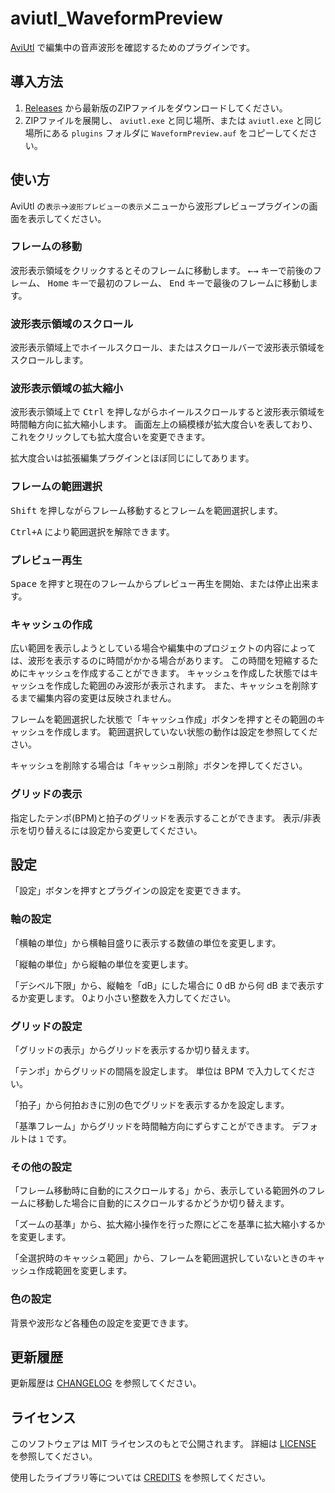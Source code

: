 # aviutl_WaveformPreview

[AviUtl](http://spring-fragrance.mints.ne.jp/aviutl/)
で編集中の音声波形を確認するためのプラグインです。

## 導入方法

1. [Releases](https://github.com/karoterra/aviutl_WaveformPreview/releases/)
   から最新版のZIPファイルをダウンロードしてください。
2. ZIPファイルを展開し、 `aviutl.exe` と同じ場所、または `aviutl.exe` と同じ場所にある
   `plugins` フォルダに `WaveformPreview.auf` をコピーしてください。

## 使い方

AviUtl の`表示`→`波形プレビューの表示`メニューから波形プレビュープラグインの画面を表示してください。

### フレームの移動
波形表示領域をクリックするとそのフレームに移動します。
<kbd>←</kbd><kbd>→</kbd> キーで前後のフレーム、
<kbd>Home</kbd> キーで最初のフレーム、
<kbd>End</kbd> キーで最後のフレームに移動します。

### 波形表示領域のスクロール
波形表示領域上でホイールスクロール、またはスクロールバーで波形表示領域をスクロールします。

### 波形表示領域の拡大縮小
波形表示領域上で <kbd>Ctrl</kbd> を押しながらホイールスクロールすると波形表示領域を時間軸方向に拡大縮小します。
画面左上の縞模様が拡大度合いを表しており、これをクリックしても拡大度合いを変更できます。

拡大度合いは拡張編集プラグインとほぼ同じにしてあります。

### フレームの範囲選択
<kbd>Shift</kbd> を押しながらフレーム移動するとフレームを範囲選択します。

<kbd><kbd>Ctrl</kbd>+<kbd>A</kbd></kbd> により範囲選択を解除できます。

### プレビュー再生
<kbd>Space</kbd> を押すと現在のフレームからプレビュー再生を開始、または停止出来ます。

### キャッシュの作成
広い範囲を表示しようとしている場合や編集中のプロジェクトの内容によっては、波形を表示するのに時間がかかる場合があります。
この時間を短縮するためにキャッシュを作成することができます。
キャッシュを作成した状態ではキャッシュを作成した範囲のみ波形が表示されます。
また、キャッシュを削除するまで編集内容の変更は反映されません。

フレームを範囲選択した状態で「キャッシュ作成」ボタンを押すとその範囲のキャッシュを作成します。
範囲選択していない状態の動作は設定を参照してください。

キャッシュを削除する場合は「キャッシュ削除」ボタンを押してください。

### グリッドの表示
指定したテンポ(BPM)と拍子のグリッドを表示することができます。
表示/非表示を切り替えるには設定から変更してください。

## 設定

「設定」ボタンを押すとプラグインの設定を変更できます。

### 軸の設定
「横軸の単位」から横軸目盛りに表示する数値の単位を変更します。

「縦軸の単位」から縦軸の単位を変更します。

「デシベル下限」から、縦軸を「dB」にした場合に 0 dB から何 dB まで表示するか変更します。
0より小さい整数を入力してください。

### グリッドの設定
「グリッドの表示」からグリッドを表示するか切り替えます。

「テンポ」からグリッドの間隔を設定します。
単位は BPM で入力してください。

「拍子」から何拍おきに別の色でグリッドを表示するかを設定します。

「基準フレーム」からグリッドを時間軸方向にずらすことができます。
デフォルトは `1` です。

### その他の設定
「フレーム移動時に自動的にスクロールする」から、表示している範囲外のフレームに移動した場合に自動的にスクロールするかどうか切り替えます。

「ズームの基準」から、拡大縮小操作を行った際にどこを基準に拡大縮小するかを変更します。

「全選択時のキャッシュ範囲」から、フレームを範囲選択していないときのキャッシュ作成範囲を変更します。

### 色の設定
背景や波形など各種色の設定を変更できます。

## 更新履歴

更新履歴は [CHANGELOG](CHANGELOG.md) を参照してください。

## ライセンス

このソフトウェアは MIT ライセンスのもとで公開されます。
詳細は [LICENSE](LICENSE) を参照してください。

使用したライブラリ等については [CREDITS](CREDITS.md) を参照してください。
